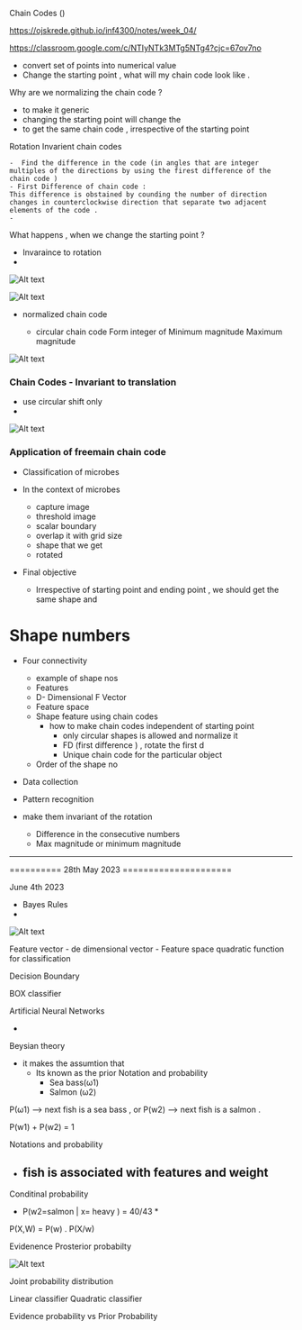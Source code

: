

Chain Codes ()


https://ojskrede.github.io/inf4300/notes/week_04/

https://classroom.google.com/c/NTIyNTk3MTg5NTg4?cjc=67ov7no



- convert set of points into numerical value 
- Change the starting point , what will my chain code look like . 

Why are we normalizing the chain code ?

- to make it generic 
- changing the starting point will change the 
- to get the same chain code , irrespective of the starting point 



Rotation Invarient chain codes 

    -  Find the difference in the code (in angles that are integer multiples of the directions by using the firest difference of the chain code )
    - First Difference of chain code :
    This difference is obstained by counding the number of direction changes in counterclockwise direction that separate two adjacent elements of the code .
    - 





What happens , when we change the starting point ?


-  Invaraince to rotation 
- 


![Alt text](docs/chain_code_traversal.png "a title")



![Alt text](docs/Survey-on-Chain-code-techniques-for-representation-and-recognition-of-shape.png "a title")


- normalized chain code

    - circular chain code 
        Form integer of  Minimum magnitude Maximum magnitude 


![Alt text](docs/normalized_chain_code.png "a title")



### Chain Codes - Invariant to translation 

- use circular shift only
- 

![Alt text](docs/circular.png "a title")


### Application of freemain chain code 

-  Classification of microbes 
-  In the context of microbes 
    - capture image
    - threshold image 
    - scalar boundary 
    - overlap it with grid size 
    - shape that we get 
    - rotated 

- Final objective 

    - Irrespective of starting point and ending point , we should get the same shape and 


     
# Shape numbers

- Four connectivity 

    - example of shape nos 
    - Features
    - D- Dimensional F Vector 
    - Feature space 
    - Shape feature using chain codes 
        - how to make chain codes independent of starting point 
            - only circular shapes is allowed and normalize it 
            - FD (first difference ) , rotate the first d
            - Unique chain code for the particular object 
    - Order of the shape no

- Data collection 
- Pattern recognition 
- make them invariant of the rotation
    - Difference in the consecutive numbers
    - Max magnitude or minimum magnitude




-----------------------------------------------------------------------------
==========   28th May 2023 =====================



June 4th 2023

- Bayes Rules 
-  

![Alt text](docs/bayes_theory.png "a title")

Feature vector
    - de dimensional vector 
    - Feature space
    quadratic function for classification 


Decision Boundary 

BOX classifier

Artificial Neural Networks

- 


Beysian theory 
-  it makes the assumtion that 
    - Its known as the prior
    Notation and probability
        - Sea bass(ω1)
        - Salmon (ω2)

P(ω1) --> next fish is a sea bass , or
P(w2) --> next fish is a salmon .

P(w1) + P(w2) = 1

Notations and probability 
- fish is associated with features and weight 
    - 

Conditinal probability 

- P(w2=salmon | x= heavy ) = 40/43 * 


P(X,W) = P(w) . P(X/w)

Evidenence
Prosterior probabilty 

![Alt text](docs/prior_probability.png "a title")


Joint probability distribution


Linear classifier
Quadratic classifier


Evidence probability vs Prior Probability 




